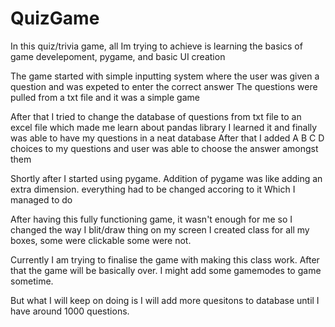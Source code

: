 # QuizGame

In this quiz/trivia game, all Im trying to achieve is learning the basics of game develepoment, pygame, and basic UI creation

The game started with simple inputting system where the user was given a question and was expeted to enter the correct answer
The questions were pulled from a txt file and it was a simple game

After that I tried to change the database of questions from txt file to an excel file which made me learn about pandas  library
I learned it and finally was able to have my questions in a neat database
After that I added A B C D choices to my questions and user was able to choose the answer amongst them

Shortly after I started using pygame.
Addition of pygame was like adding an extra dimension. everything had to be changed accoring to it
Which I managed to do

After having this fully functioning game, it wasn't enough for me so I changed the way I blit/draw thing on my screen
I created class for all my boxes, some were clickable some were not.

Currently I am trying to finalise the game with making this class work. After that the game will be basically over.
I might add some gamemodes to game sometime.

But what I will keep on doing is I will add more quesitons to database until I have around 1000 questions. 
 
